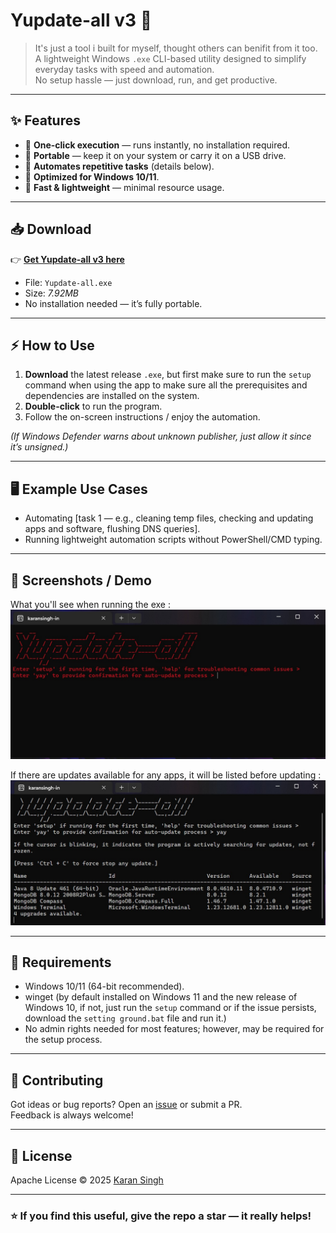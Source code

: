 
# Yupdate-all v3 🚀
> It's just a tool i built for myself, thought others can benifit from it too.
> A lightweight Windows `.exe` CLI-based utility designed to simplify everyday tasks with speed and automation.  
No setup hassle — just download, run, and get productive.

---

## ✨ Features

- 🔹 **One-click execution** — runs instantly, no installation required.  
- 🔹 **Portable** — keep it on your system or carry it on a USB drive.  
- 🔹 **Automates repetitive tasks** (details below).  
- 🔹 **Optimized for Windows 10/11**.  
- 🔹 **Fast & lightweight** — minimal resource usage.  

---

## 📥 Download

👉 [**Get Yupdate-all v3 here**](https://github.com/karansingh-in/yupdate-all/releases/tag/yupdate-all)

- File: `Yupdate-all.exe`  
- Size: *7.92MB*  
- No installation needed — it’s fully portable.

---

## ⚡ How to Use

1. **Download** the latest release `.exe`, but first make sure to run the `setup` command when using the app to make sure all the prerequisites and dependencies are installed on the system.
2. **Double-click** to run the program.  
3. Follow the on-screen instructions / enjoy the automation.  

*(If Windows Defender warns about unknown publisher, just allow it since it’s unsigned.)*

---

## 🖥️ Example Use Cases

- Automating [task 1 — e.g., cleaning temp files, checking and updating apps and software, flushing DNS queries].   
- Running lightweight automation scripts without PowerShell/CMD typing.  


---

## 📸 Screenshots / Demo

What you'll see when running the exe :
![alt text](/assets/startpage.jpg)

If there are updates available for any apps, it will be listed before updating :
![alt text](/assets/running.jpg)

---

## 🔧 Requirements

- Windows 10/11 (64-bit recommended).
- winget (by default installed on Windows 11 and the new release of Windows 10, if not, just run the `setup` command or if the issue persists, download the `setting ground.bat` file and run it.)
- No admin rights needed for most features; however, may be required for the setup process.

---

## 🤝 Contributing

Got ideas or bug reports? Open an [issue](../../issues) or submit a PR.  
Feedback is always welcome!  

---

## 📜 License

Apache License © 2025 [Karan Singh](https://github.com/karansingh-in)  

---

### ⭐ If you find this useful, give the repo a star — it really helps!
